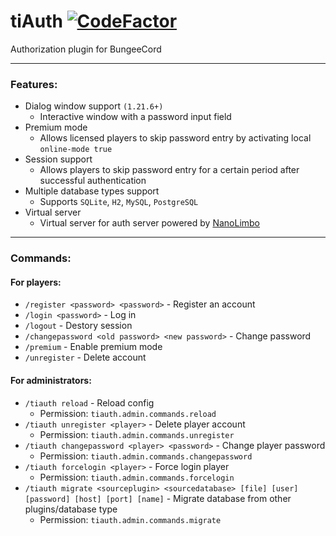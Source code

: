 # tiAuth [![CodeFactor](https://www.codefactor.io/repository/github/1050tit0p/tiauth/badge)](https://www.codefactor.io/repository/github/1050tit0p/tiauth)
Authorization plugin for BungeeCord

---

### Features:
- Dialog window support `(1.21.6+)`
  - Interactive window with a password input field
- Premium mode
  - Allows licensed players to skip password entry by activating local `online-mode true`
- Session support
  - Allows players to skip password entry for a certain period after successful authentication
- Multiple database types support
  - Supports `SQLite`, `H2`, `MySQL`, `PostgreSQL`
- Virtual server
  - Virtual server for auth server powered by [NanoLimbo](https://github.com/1050TIt0p/NanoLimbo)

---

### Commands:
#### For players:
- `/register <password> <password>` - Register an account
- `/login <password>` - Log in
- `/logout` - Destory session
- `/changepassword <old password> <new password>` - Change password
- `/premium` - Enable premium mode
- `/unregister` <password> - Delete account

#### For administrators:
- `/tiauth reload` - Reload config
  - Permission: `tiauth.admin.commands.reload`
- `/tiauth unregister <player>` - Delete player account
  - Permission: `tiauth.admin.commands.unregister`
- `/tiauth changepassword <player> <password>` - Change player password
  - Permission: `tiauth.admin.commands.changepassword`
- `/tiauth forcelogin <player>` - Force login player
  - Permission: `tiauth.admin.commands.forcelogin`
- `/tiauth migrate <sourceplugin> <sourcedatabase> [file] [user] [password] [host] [port] [name]` - Migrate database from other plugins/database type
  - Permission: `tiauth.admin.commands.migrate`
